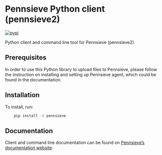 Pennsieve Python client (pennsieve2)
================
[![pypi](https://img.shields.io/pypi/pyversions/pennsieve.svg)](https://pypi.org/project/pennsieve2/)

Python client and command line tool for Pennsieve (pennsieve2).


Prerequisites
-------------
In order to use this Python library to upload files to Pennsieve, please follow the instruction on installing and setting up Pennsieve agent, which could be found in the documentation.


Installation
------------

To install, run:

```bash
    pip install -U pennsieve
```


Documentation
-------------

Client and command line documentation can be found on [Pennsieve’s documentation website](https://docs.pennsieve.io/docs/the-pennsieve-agent).
